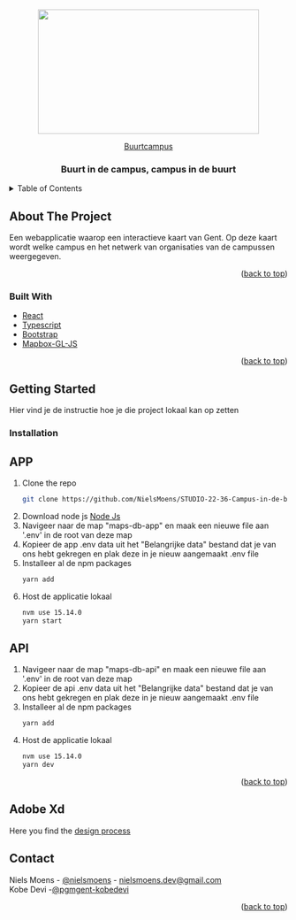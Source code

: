 <!-- # Kobe Devillé React app

## App

An interactive map where you can find all Artevelde Campuses and see their cooperations with other organisation by map. 

---
**NOTE**

Image upload is not yet implemented, but can work via Cloud(inary):
Fill in the cloudinary details in .env
https://cloudinary.com/<br/>


---

### Login
- Admin:
    - **Username:** a@a.com
    - **Password:** qwerty  
- SuperAdmin:
    - **Username:** sa@sa.com
    - **Password:** qwerty
## Api
[https://mobdev2-moviedbapi.herokuapp.com](https://mobdev2-moviedbapi.herokuapp.com) -->


<div id="top"></div>

<!-- PROJECT LOGO -->
<br />
<div align="center">
   <a href="https://github.com/NielsMoens/STUDIO-22-36-Campus-in-de-buurt">
   <p>
    <a href="https://sites.arteveldehogeschool.be?wvideo=pc9jur7ub3">
     <img src="https://embed-fastly.wistia.com/deliveries/10e2969cfb5732be19c0250d41e39867.jpg?image_play_button_size=2x&amp;image_crop_resized=960x540&amp;image_play_button=1&amp;image_play_button_color=000000e0" width="400" height="225" style="width: 400px; height: 225px;">
    </a>
   </p>
    <p><a href="https://sites.arteveldehogeschool.be?wvideo=pc9jur7ub3">Buurtcampus</a></p>
  </a>

<h3 align="center">Buurt in de campus, campus in de buurt</h3>

</div>


<!-- TABLE OF CONTENTS -->
<details>
  <summary>Table of Contents</summary>
  <ol>
    <li>
      <a href="#about-the-project">About The Project</a>
      <ul>
        <li><a href="#built-with">Built With</a></li>
      </ul>
    </li>
    <li>
      <a href="#getting-started">Getting Started</a>
      <ul>
        <li><a href="#installation">Installation</a></li>
      </ul>
    </li>
    <li><a href="#contact">Contact</a></li>
  </ol>
</details>



<!-- ABOUT THE PROJECT -->
## About The Project
Een webapplicatie waarop een interactieve kaart van Gent. Op deze kaart wordt welke campus en het netwerk van organisaties van de campussen weergegeven. 

<p align="right">(<a href="#top">back to top</a>)</p>


### Built With

* [React](https://reactjs.org/)
* [Typescript](https://www.typescriptlang.org/)
* [Bootstrap](https://getbootstrap.com)
* [Mapbox-GL-JS](https://visgl.github.io/react-map-gl/)

<p align="right">(<a href="#top">back to top</a>)</p>

 
<!-- GETTING STARTED -->
## Getting Started
Hier vind je de instructie hoe je die project lokaal kan op zetten 


### Installation
## APP

1. Clone the repo
   ```sh
   git clone https://github.com/NielsMoens/STUDIO-22-36-Campus-in-de-buurt
   ```
2. Download node js [Node Js](https://nodejs.org/en/download/)
3. Navigeer naar de map "maps-db-app" en maak een nieuwe file aan '.env' in de root van deze map
4. Kopieer de app .env data uit het "Belangrijke data" bestand dat je van ons hebt gekregen en plak deze in je nieuw aangemaakt .env file  
5. Installeer al de npm packages
    ```sh
   yarn add
   ```
6. Host de applicatie lokaal 
    ```sh
   nvm use 15.14.0
   yarn start
   ```
## API
1. Navigeer naar de map "maps-db-api" en maak een nieuwe file aan '.env' in de root van deze map
2. Kopieer de api .env data uit het "Belangrijke data" bestand dat je van ons hebt gekregen en plak deze in je nieuw aangemaakt .env file  
3. Installeer al de npm packages
    ```sh
   yarn add 
   ```
4. Host de applicatie lokaal 
    ```sh
   nvm use 15.14.0
   yarn dev
   ```

<p align="right">(<a href="#top">back to top</a>)</p>


## Adobe Xd
Here you find the [design process](https://xd.adobe.com/view/78f1e8d3-9aab-41c7-88bd-bf1ea4d7d105-2da2/)


<!-- CONTACT -->
## Contact
Niels Moens - [@nielsmoens](https://www.linkedin.com/in/niels-moens-6b065b134) - nielsmoens.dev@gmail.com <br>
Kobe Devi  -[@pgmgent-kobedevi](https://www.linkedin.com/in/niels-moens-6b065b134)

<p align="right">(<a href="#top">back to top</a>)</p>



